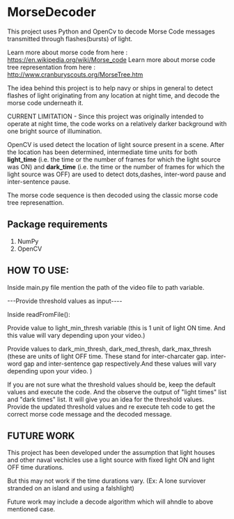 # MorseDecoder


This project uses Python and OpenCv to decode Morse Code messages transmitted through flashes(bursts) of light.

Learn more about morse code from here : https://en.wikipedia.org/wiki/Morse_code
Learn more about morse code tree representation from here : http://www.cranburyscouts.org/MorseTree.htm

The idea behind this project is to help navy or ships in general to detect flashes of light originating from any location at night time, and decode the morse code underneath it.

CURRENT LIMITATION - Since this project was originally intended to operate at night time, the code works on a relatively darker background with one bright source of illumination.

OpenCV is used detect the location of light source present in a scene. After the location has been determined, intermediate time units for both <b>light_time</b> (i.e. the time or the number of frames for which the light source was ON) and <b>dark_time</b> (i.e. the time or the number of frames for which the light source was OFF) are used to detect dots,dashes, inter-word pause and inter-sentence pause.

The morse code sequence is then decoded using the classic morse code tree represenattion.

Package requirements
---------------------
1. NumPy
2. OpenCV


HOW TO USE:
----------------

Inside main.py file mention the path of the video file to path variable.

---Provide threshold values as input----

Inside readFromFile():

Provide value to light_min_thresh variable (this is 1 unit of light ON time. And this value will vary depending upon your video.)

Provide values to dark_min_thresh, dark_med_thresh, dark_max_thresh (these are units of light OFF time. These stand for inter-charcater gap. inter-word gap and inter-sentence gap respectively.And these values will vary depending upon your video. )

If you are not sure what the threshold values should be, keep the default values and execute the code. And the observe the output of "light times" list and "dark times" list. It will give you an idea for the threshold values. Provide the updated threshold values and re execute teh code to get the correct morse code message and the decoded message.

FUTURE WORK
----------------
This project has been developed under the assumption that light houses and other naval vechicles use a light source with fixed light ON and light OFF time durations. 

But this may not work if the time durations vary. (Ex: A lone surviover stranded on an island and using a falshlight)

Future work may include a decode algorithm which will ahndle to above mentioned case.

